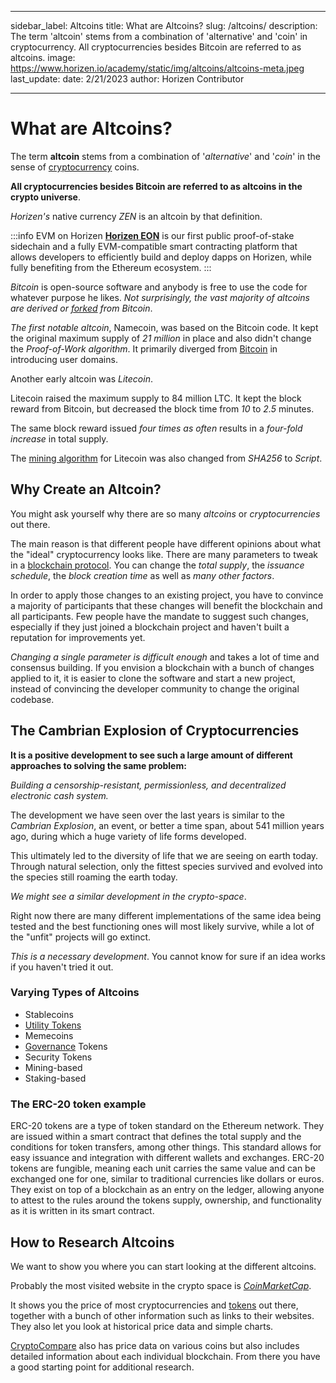 ﻿---

sidebar_label: Altcoins
title: What are Altcoins?
slug: /altcoins/
description: The term 'altcoin' stems from a combination of 'alternative' and 'coin' in cryptocurrency. All cryptocurrencies besides Bitcoin are referred to as altcoins.
image: https://www.horizen.io/academy/static/img/altcoins/altcoins-meta.jpeg
last_update:
  date: 2/21/2023
  author: Horizen Contributor

---

# What are Altcoins?

The term **altcoin** stems from a combination of '_alternative_' and '_coin_' in the sense of [cryptocurrency](cryptocurrency/cryptocurrency.md) coins. 

**All cryptocurrencies besides Bitcoin are referred to as altcoins in the crypto universe**. 

_Horizen's_ native currency _ZEN_ is an altcoin by that definition. 

:::info EVM on Horizen
[**Horizen EON**](https://eon.horizen.io/) is our first public proof-of-stake sidechain and a fully EVM-compatible smart contracting platform that allows developers to efficiently build and deploy dapps on Horizen, while fully benefiting from the Ethereum ecosystem.
:::

_Bitcoin_ is open-source software and anybody is free to use the code for whatever purpose he likes. _Not surprisingly, the vast majority of altcoins are derived or [forked](governance/blockchain-forks.md) from Bitcoin_.

_The first notable altcoin_, Namecoin, was based on the Bitcoin code. It kept the original maximum supply of _21 million_ in place and also didn't change the _Proof-of-Work algorithm_. It primarily diverged from [Bitcoin](cryptocurrency/bitcoin-glossary.md) in introducing user domains.

 Another early altcoin was _Litecoin_.

Litecoin raised the maximum supply to 84 million LTC. It kept the block reward from Bitcoin, but decreased the block time from _10_ to _2.5_ minutes. 

The same block reward issued _four times as often_ results in a _four-fold increase_ in total supply. 

The [mining algorithm](mining/crypto-mining.md) for Litecoin was also changed from _SHA256_ to _Script_.

## Why Create an Altcoin?

You might ask yourself why there are so many _altcoins_ or _cryptocurrencies_ out there. 

The main reason is that different people have different opinions about what the "ideal" cryptocurrency looks like. There are many parameters to tweak in a [blockchain protocol](architecture/blockchain-protocols.md). You can change the _total supply_, the _issuance schedule_, the _block creation time_ as well as _many other factors_.

In order to apply those changes to an existing project, you have to convince a majority of participants that these changes will benefit the blockchain and all participants. Few people have the mandate to suggest such changes, especially if they just joined a blockchain project and haven't built a reputation for improvements yet. 

_Changing a single parameter is difficult enough_ and takes a lot of time and consensus building. If you envision a blockchain with a bunch of changes applied to it, it is easier to clone the software and start a new project, instead of convincing the developer community to change the original codebase.

## The Cambrian Explosion of Cryptocurrencies

**It is a positive development to see such a large amount of different approaches to solving the same problem:** 

*Building a censorship-resistant, permissionless, and decentralized electronic cash system.* 

The development we have seen over the last years is similar to the _Cambrian Explosion_, an event, or better a time span, about 541 million years ago, during which a huge variety of life forms developed. 

This ultimately led to the diversity of life that we are seeing on earth today. Through natural selection, only the fittest species survived and evolved into the species still roaming the earth today.

_We might see a similar development in the crypto-space_. 

Right now there are many different implementations of the same idea being tested and the best functioning ones will most likely survive, while a lot of the "unfit" projects will go extinct. 

_This is a necessary development_. You cannot know for sure if an idea works if you haven't tried it out.

### Varying Types of Altcoins

 - Stablecoins
 - [Utility Tokens](tokenomics/what-is-a-token.md)
 - Memecoins
 - [Governance](governance/blockchain-governance.md) Tokens
 - Security Tokens
 - Mining-based
 - Staking-based

### The ERC-20 token example

ERC-20 tokens are a type of token standard on the Ethereum network. They are issued within a smart contract that defines the total supply and the conditions for token transfers, among other things. This standard allows for easy issuance and integration with different wallets and exchanges. ERC-20 tokens are fungible, meaning each unit carries the same value and can be exchanged one for one, similar to traditional currencies like dollars or euros. They exist on top of a blockchain as an entry on the ledger, allowing anyone to attest to the rules around the tokens supply, ownership, and functionality as it is written in its smart contract.

## How to Research Altcoins

We want to show you where you can start looking at the different altcoins. 

Probably the most visited website in the crypto space is [*CoinMarketCap*](https://coinmarketcap.com/). 

It shows you the price of most cryptocurrencies and [tokens](tokenomics/what-is-a-token.md) out there, together with a bunch of other information such as links to their websites. They also let you look at historical price data and simple charts.

[CryptoCompare](https://www.cryptocompare.com/) also has price data on various coins but also includes detailed information about each individual blockchain. From there you have a good starting point for additional research.




